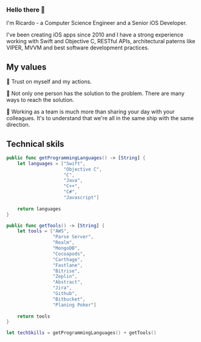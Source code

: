 ### Hello there 👋

I'm Ricardo - a Computer Science Engineer and a Senior iOS Developer.

I've been creating iOS apps since 2010 and I have a strong experience working with Swift and Objective C, RESTful APIs, architectural paterns like VIPER, MVVM and best software development practices.

## My values
🦾 Trust on myself and my actions.

🤝 Not only one person has the solution to the problem. There are many ways to reach the solution.

🚀 Working as a team is much more than sharing your day with your colleagues. It's to understand that we're all in the same ship with the same direction.

## Technical skils
```swift
public func getProgrammingLanguages() -> [String] {
    let languages = ["Swift",
                     "Objective C",
                     "C",
                     "Java",
                     "C++",
                     "C#",
                     "Javascript"]
    
    return languages
}

public func getTools() -> [String] {
    let tools = ["AWS",
                 "Parse Server",
                 "Realm",
                 "MongoDB",
                 "Cocoapods",
                 "Carthage",
                 "Fastlane",
                 "Bitrise",
                 "Zeplin",
                 "Abstract",
                 "Jira",
                 "Github",
                 "Bitbucket",
                 "Planing Poker"]
    
    return tools
}

let techSkills = getProgrammingLanguages() + getTools()
```
